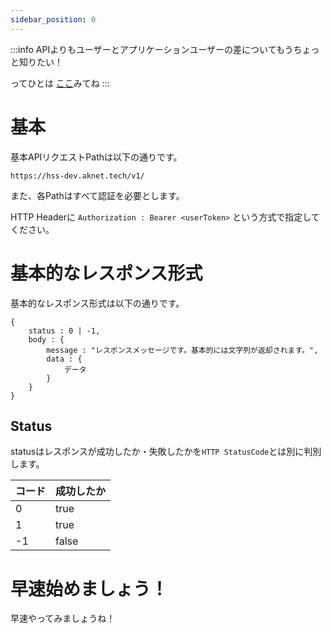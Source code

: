```yaml
---
sidebar_position: 0
---
```


:::info
APIよりもユーザーとアプリケーションユーザーの差についてもうちょっと知りたい！

ってひとは [ここ](faq/differents#%E3%82%A2%E3%83%97%E3%83%AA%E3%82%B1%E3%83%BC%E3%82%B7%E3%83%A7%E3%83%B3%E3%81%A8%E3%81%AE%E5%B7%AE%E3%81%A3%E3%81%A6)みてね
:::

# 基本

基本APIリクエストPathは以下の通りです。

```
https://hss-dev.aknet.tech/v1/
```

また、各Pathはすべて認証を必要とします。

HTTP Headerに `Authorization : Bearer <userToken>` という方式で指定してください。

# 基本的なレスポンス形式

基本的なレスポンス形式は以下の通りです。

```
{
    status : 0 | -1,
    body : {
        message : "レスポンスメッセージです。基本的には文字列が返却されます。",
        data : {
            データ
        }
    }
}
```

## Status

statusはレスポンスが成功したか・失敗したかを`HTTP StatusCode`とは別に判別します。

|  コード  |  成功したか  |
| ---- | ---- |
|  0  |  true  |
|  1  |  true  |
|  -1  |  false  |

# 早速始めましょう！

早速やってみましょうね！

